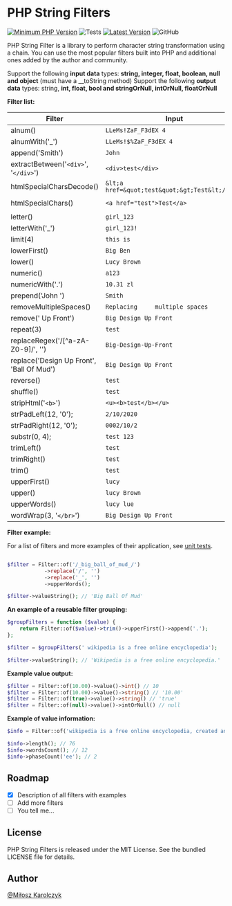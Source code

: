 # PHP String Filters
[![Minimum PHP Version](https://img.shields.io/badge/php-%3E%3D%207.3-8892BF.svg)](https://php.net/)
![Tests](https://github.com/php-filter/string-filter/workflows/Testing/badge.svg?=1.x)
[![Latest Version](https://img.shields.io/github/tag/php-filter/string-filter.svg)](https://github.com/php-filter/string-filter/releases)
![GitHub](https://img.shields.io/github/license/php-filter/string-filter.svg)

PHP String Filter is a library to perform character string transformation using a chain. You can use the most popular filters built into PHP and additional ones added by the author and community.

Support the following **input data** types: **string, integer, float, boolean, null and object** (must have a __toString method)
Support the following **output data** types: string, **int, float, bool and stringOrNull, intOrNull, floatOrNull**

**Filter list:**

| Filter                                    | Input                                           | Output                                          |
| ----------------------------------------- | ----------------------------------------------- | ----------------------------------------------- |
| alnum()                                   | `LLeMs!ZaF_F3dEX 4`                             | `LLeMsZaFF3dEX4`                                |
| alnumWith('_')                            | `LLeMs!$%ZaF_F3dEX 4`                           | `LLeMsZaF_F3dEX4`                               |
| append('Smith')                           | `John`                                          | `JohnSmith`                                     |
| extractBetween('`<div>`',  '`</div>`')    | `<div>test</div>`                               | `test`                                          |
| htmlSpecialCharsDecode()                  | `&lt;a href=&quot;test&quot;&gt;Test&lt;/a&gt;` | `<a href="test">Test</a>`                       |
| htmlSpecialChars()                        | `<a href="test">Test</a>`                       | `&lt;a href=&quot;test&quot;&gt;Test&lt;/a&gt;` |
| letter()                                  | `girl_123`                                      | `girl`                                          |
| letterWith('_')                           | `girl_123!`                                     | `girl_`                                         |
| limit(4)                                  | `this is`                                       | `this`                                          |
| lowerFirst()                              | `Big Ben`                                       | `big Ben`                                       |
| lower()                                   | `Lucy Brown`                                    | `lucy brown`                                    |
| numeric()                                 | `a123`                                          | `123`                                           |
| numericWith('.')                          | `10.31 zl`                                      | `10.31`                                         |
| prepend('John ')                          | `Smith`                                         | `JohnSmith`                                     |
| removeMultipleSpaces()                    | `Replacing     multiple spaces`                 | `Replacing multiple spaces`                     |
| remove(' Up Front')                       | `Big Design Up Front`                           | `Big Design`                                    |
| repeat(3)                                 | `test`                                          | `testtesttest`                                  |
| replaceRegex('/[^a-zA-Z0-9]/', '')        | `Big-Design-Up-Front`                           | `BigDesignUpFront`                              |
| replace('Design Up Front', 'Ball Of Mud') | `Big Design Up Front`                           | `Big Ball Of Mud`                               |
| reverse()                                 | `test`                                          | `tset`                                          |
| shuffle()                                 | `test`                                          | `tset`                                          |
| stripHtml('`<b>`')                        | `<u><b>test</b></u>`                            | `dsadsa`                                        |
| strPadLeft(12, '0');                      | `2/10/2020`                                     | `0002/10/2020`                                  |
| strPadRight(12, '0');                     | `0002/10/2`                                     | `0002/10/2000`                                  |
| substr(0, 4);                             | `test 123`                                      | `test`                                          |
| trimLeft()                                | ` test `                                        | `test `                                         |
| trimRight()                               | ` test `                                        | ` test`                                         |
| trim()                                    | ` test `                                        | `test`                                          |
| upperFirst()                              | `lucy`                                          | `Lucy`                                          |
| upper()                                   | `lucy Brown`                                    | `LUCY BROWN`                                    |
| upperWords()                              | `lucy lue`                                      | `Lucy Lue`                                      |
| wordWrap(3, '`</br>`')                    | `Big Design Up Front`                           | `Big</br>Design</br>Up</br>Front`               |

**Filter example:**

For a list of filters and more examples of their application, see [unit tests](https://github.com/php-filter/string-filter/tree/main/tests/Filters).

```php

$filter = Filter::of('/_big_ball_of_mud_/')
            ->replace('/', '')
            ->replace('_', '')
            ->upperWords();

$filter->valueString(); // 'Big Ball Of Mud'
```

**An example of a reusable filter grouping:**

```php
$groupFilters = function ($value) {
	return Filter::of($value)->trim()->upperFirst()->append('.');
};

$filter = $groupFilters(' wikipedia is a free online encyclopedia');

$filter->valueString(); // 'Wikipedia is a free online encyclopedia.'

```

**Example value output:**

```php
$filter = Filter::of(10.00)->value()->int() // 10
$filter = Filter::of(10.00)->value()->string() // '10.00'
$filter = Filter::of(true)->value()->string() // 'true'
$filter = Filter::of(null)->value()->intOrNull() // null
```

**Example of value information:**

```php
$info = Filter::of('wikipedia is a free online encyclopedia, created and edited by by volunteers')->info();

$info->length(); // 76
$info->wordsCount(); // 12
$info->phaseCount('ee'); // 2
```

## Roadmap

- [x] Description of all filters with examples
- [ ] Add more filters
- [ ] You tell me...

## License

PHP String Filters is released under the MIT License. See the bundled LICENSE file for details.

## Author

[@Miłosz Karolczyk](https://www.linkedin.com/in/milosz-karolczyk/)
